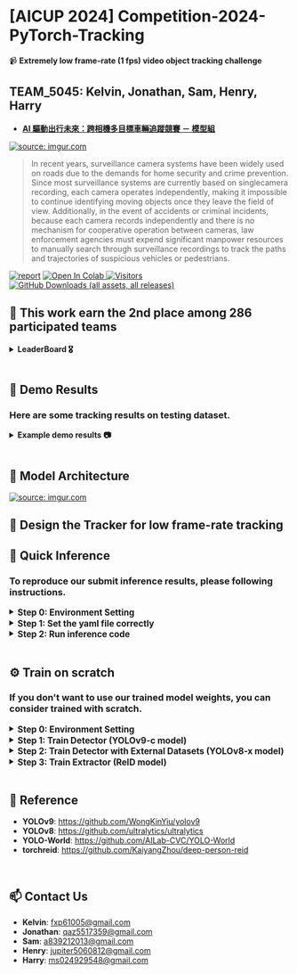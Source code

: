 # [AICUP 2024] Competition-2024-PyTorch-Tracking

📹 **Extremely low frame-rate (1 fps) video object tracking challenge**  

## TEAM_5045: Kelvin, Jonathan, Sam, Henry, Harry  
- [**AI 驅動出行未來：跨相機多目標車輛追蹤競賽 － 模型組**](https://tbrain.trendmicro.com.tw/Competitions/Details/33)  
  
<a href="https://tbrain.trendmicro.com.tw/Competitions/Details/33"><img src="https://i.imgur.com/3nfLbdW.png" title="source: imgur.com" /></a>  
> In recent years, surveillance camera systems have been widely used on roads due to the demands for
home security and crime prevention. Since most surveillance systems are currently based on singlecamera recording, each camera operates independently, making it impossible to continue identifying
moving objects once they leave the field of view. Additionally, in the event of accidents or criminal
incidents, because each camera records independently and there is no mechanism for cooperative
operation between cameras, law enforcement agencies must expend significant manpower resources to
manually search through surveillance recordings to track the paths and trajectories of suspicious vehicles
or pedestrians. 


[![report](https://img.shields.io/badge/Supplementary-Report-yellow)]()
<a href="https://colab.research.google.com/drive/1c9WrlZB4_OPnpzf22jhei6grAo9_VLoe?usp=sharing" target="_blank">
  <img src="https://colab.research.google.com/assets/colab-badge.svg" alt="Open In Colab">
</a>
[![Visitors](https://api.visitorbadge.io/api/visitors?path=https%3A%2F%2Fgithub.com%2FFanChiMao%2FCompetition-2024-PyTorch-Tracking&label=visitors&countColor=%232ccce4&style=plastic)]()
[![GitHub Downloads (all assets, all releases)](https://img.shields.io/github/downloads/FanChiMao/Competition-2024-PyTorch-Tracking/total)]()


## 🎉 This work earn the 2nd place among 286 participated teams
<details>
  <summary><b>LeaderBoard 🎖️</b></summary>
<a href="https://imgur.com/j5BbnzQ"><img src="https://i.imgur.com/j5BbnzQ.png" title="source: imgur.com" /></a>
</details>


<br>


## 🚗 Demo Results
### Here are some tracking results on testing dataset.



<details>
  <summary><b>Example demo results 📷</b></summary>

<br>


1. High movement speed   

  https://github.com/FanChiMao/Competition-2024-PyTorch-Tracking/assets/85726287/22b109dc-f615-400f-ab2d-825cbbfb8047


2. Unstable connection (Heavy)

  https://github.com/FanChiMao/Competition-2024-PyTorch-Tracking/assets/85726287/b1e3f8d7-e37e-49c2-a4b2-b60e7249349d

3. Unstable connection (Slight)

  https://github.com/FanChiMao/Competition-2024-PyTorch-Tracking/assets/85726287/77f081ba-6088-4b60-b0c4-1329919eaadf

4. Flare issue

  https://github.com/FanChiMao/Competition-2024-PyTorch-Tracking/assets/85726287/a0e5cffd-710b-4094-9e86-2eb4475a8196

  https://github.com/FanChiMao/Competition-2024-PyTorch-Tracking/assets/85726287/1c0cc0b1-7b82-479c-b7b4-85351d68ad8f

6. Disconnect issue

  https://github.com/FanChiMao/Competition-2024-PyTorch-Tracking/assets/85726287/36a4ea7b-f0f5-4387-97d2-62c2d10a8485

</details>


<br>

## 🗿 Model Architecture
<a href="https://imgur.com/QBq40de"><img src="https://i.imgur.com/QBq40de.png" title="source: imgur.com" /></a>


## 👀 Design the Tracker for low frame-rate tracking

[//]: # (TODO)


## 📌 Quick Inference
### To reproduce our submit inference results, please following instructions.

<details>
  <summary><span style="font-size: 1.1em; vertical-align: middle;"><b>Step 0: Environment Setting</b></span></summary>

  - **Download the Repo**
    ```commandline
    git clone https://github.com/FanChiMao/Competition-2024-PyTorch-Tracking.git
    git submodule update --init
    ```
  
  - **Prepare the environment**  
    ❗ **Noted:** Please check your GPU and OS environment, and go to the [**PyTorch Website**](https://pytorch.org/get-started/previous-versions/) to install first. 

    ```commandline
    conda create --name AICUP_envs python=3.8
    pip install -r requirements.txt
    ```
  
  - **Prepare datasets**
    - Go to the [**official website**](https://tbrain.trendmicro.com.tw/Competitions/Details/33) to download the datasets.
    - Place testing set (`32_33_AI_CUP_testdataset` folder) in [./datasets](datasets).  
    <br>
  - **Prepare trained model weights**  
    - Go to the download the pretrained weights in our [**release**](https://github.com/FanChiMao/Competition-2024-PyTorch-Tracking/releases).
    - Place all the model weights in [./weights](weights).
    - Or you can run the python script in [./weights/download_model_weights.py](./weights/download_model_weights.py)

</details>

<details>
  <summary><span style="font-size: 1.1em; vertical-align: middle;"><b>Step 1: Set the yaml file correctly</b></span></summary>
  
  - Modify the inference setting ([**inference_testset.yaml**](inference_testset.py)) to prepare inference (following setting is our best submitted setting)

      ```
        # [Default Setting]
        Default :
          RESULT_FOLDER: ./aicup_results
          FRAME_FOLDER: ./datasets/32_33_AI_CUP_testdataset/AI_CUP_testdata/images
        
          # write mot (AICUP submit) txt file
          WRITE_MOT_TXT: true
        
          # write final inference video
          SAVE_OUT_VIDEO: true
          SAVE_OUT_VIDEO_FPS: 3
        
        
        # [Detector]
        Detector:
          ENSEMBLE: true  # if set true, fill the detector_weight_list and corresponding score
          ENSEMBLE_MODEL_LIST: [
                weights/yolov9-c_0902.pt,
                weights/yolov9-c_1016.pt,
                weights/yolov8-x_finetune.pt,
                weights/yolov8-x_worldv2_pretrained.pt
            ]
          ENSEMBLE_WEIGHT_LIST: [0.8, 0.76, 0.75, 0.7]
        
          DETECTOR_WEIGHT: weights/yolov9-c_0902.pt
          DETECTOR_CONFIDENCE: 0.05
        
        
        # [Extractor]
        Extractor:
          EXTRACTOR_WEIGHT: weights/osnet_x1_0.pth.tar-50
          EXTRACTOR_TYPE: osnet_x1_0
          EXTRACTOR_THRESHOLD: 0.6
        
        
        # [Tracker]
        Tracker:
          TRACKER_MOTION_PREDICT: lr  # lr / kf  (Linear / Kalman Filter)
          TRACKER_MAX_UNMATCH_FRAME : 3

      ```
</details>

<details>
  <summary><span style="font-size: 1.1em; vertical-align: middle;"><b>Step 2: Run inference code</b></span></summary>

  - After setting the correct configuration of yaml file, simply run:
    ```commandline inference_testset.py
    python inference_testset.py
    ```

- ⏱ **We use single RTX 2070 (8 GB) to run the inference, here is the estimation inference time for single/ensemble model:**  
  - 1 model (YOLOv9c model): about 45 minutes
  - 2 model (YOLOv9c + YOLOv8x): about 1 hours
  - 3 model (YOLOv9c + YOLOv8x + YOLOv8world): about 2 hours
  - 4 model (YOLOv9c + YOLOv8x + YOLOv8world + YOLOv9c): about 2.5 hours

</details>

<br>

## ⚙️ Train on scratch
### If you don't want to use our trained model weights, you can consider trained with scratch.

<details>
  <summary><span style="font-size: 1.1em; vertical-align: middle;"><b>Step 0: Environment Setting</b></span></summary>

  - **Download the Repo**
    ```commandline
    git clone https://github.com/FanChiMao/Competition-2024-PyTorch-Tracking.git
    git submodule update --init
    ```
  
  - **Prepare the environment**  
    ❗ **Noted:** Please check your GPU and OS environment, and go to the [**PyTorch Website**](https://pytorch.org/get-started/previous-versions/) to install first. 

    ```commandline
    conda create --name AICUP_envs python=3.8
    pip install -r requirements.txt
    ```
  
  - **Prepare datasets**
    - Go to the [**official website**](https://tbrain.trendmicro.com.tw/Competitions/Details/33) to download the datasets, and place them in the `./datasets` folder.

</details>


<details>
  <summary><span style="font-size: 1.1em; vertical-align: middle;"><b>Step 1: Train Detector (YOLOv9-c model)</b></span></summary>

### 1. Preprocess the datasets  
- After downloading the dataset from official website, simply run  

    ```
    python .\Detector\yolov9\data_prepare.py --AICUP_dir ./datasets/32_33_train_v2/train --YOLOv9_dir ./datasets/detector_datasets --train_ratio 1
    ```

### 2. Train YOLOv9 Detector
  - Set the correct data path  
    Correct the `path` argument in [**Detector\detector.yaml**](Detector/yolov9/detector.yaml) as the path after previous preprocessing  
    <br>
  
  - Start training by using following command
    ```
    python .\Detector\yolov9\train_dual.py --weights .\Detector\yolov9-c.pt --cfg .\Detector\yolov9\models\detect\yolov9-c.yaml --data .\Detector\yolov9\detector.yaml --device 0 --batch-size 4 --epochs 50 --hyp .\Detector\yolov9\data\hyps\hyp.scratch-high.yaml --name yolov9-c --close-mosaic 15 --cos-lr
    ```
  
💬 For more details about the `Detector` of our method, you can check [**here**](Detector/README.md).
<br>

</details>

<details>
  <summary><span style="font-size: 1.1em; vertical-align: middle;"><b>Step 2: Train Detector with External Datasets (YOLOv8-x model)</b></span></summary>
    
### 1. Fetch Data  
- BDD100K  
[DOWNLOAD LINK](https://dl.cv.ethz.ch/bdd100k/data/)
Download 3 of the following files 100k_images_train.zip, 100k_images_val.zip and bdd100k_det_20_labels_trainval.zip.
Unzip 3 files and organize the directory:  

    ```
    bdd100k
      - images
        - 100k
          - train
            - XXXX.jpg
            - ...
          - val
            - XXXX.jpg
            - ...
      - labels
        - det_20
          - det_train.json
          - det_val.json
    ```
- UA-DETRACE  
[DOWNLOAD LINK](https://www.kaggle.com/datasets/dtrnngc/ua-detrac-dataset)
Download the dataset from Kaggle
Unzip the file and keeps only DETRAC_Upload folder  

    ```
    DETRAC_Upload
      - images
        - train
          - XXXX.jpg
          - ...
        - val
          - XXXX.jpg
          - ...
      - labels
        - train
          - XXX.txt
          - ...
        - val
          - XXX.txt
          - ...
    ```  

### 2. Data Preparation  

This dataset is can only available on T-Brain Machine Learning Competition site (not v2 version)  
<br>
Run the following command to merge 3 datasets into one  

```
python prepare_dataset.py --aicup AICUP_DATASET_DIR --uadetrac UADETRAC_DATASET_DIR --bdd100k BDD100K_DATASET_DIR --output OUTPUT_DIR
```
- Note that in L44 of prepare_dataset.py, we only use images and labels in 10/16 for validation

### 3. Train YOLOv8 Detector
Run the following command to train yolov8 detector
```
python train_detecctor.py --data_dir DATA_DIR
```
💬 For more details about the `Detector` of our method, you can check [**here**](Detector/README.md).
<br>

</details>


<details>
  <summary><span style="font-size: 1.1em; vertical-align: middle;"><b>Step 3: Train Extractor (ReID model)</b></span></summary>


### 1. Preprocess the datasets
- After downloading the dataset from official website, simply run  

    ```
    python .\Extractor\data_prepare.py --AICUP_dir ./datasets/32_33_train_v2/train --reid_dir ./datasets/extractor_datasets
    ```

### 2. Train OSNet Extractor
  - Set the correct data path  
    Correct the `path` argument in [**Extractor\extractor.yaml**](./Extractor/extractor.yaml) as the path after previous preprocessing  
    <br>
  
  - Start training by using following command
    ```
    python .\Extractor\train_reid_model.py
    ```
  
💬 For more details about the `Extractor` of our method, you can check [**here**](Extractor/README.md).

</details>
<br>



## 🧾 Reference
- **YOLOv9**: https://github.com/WongKinYiu/yolov9
- **YOLOv8**: https://github.com/ultralytics/ultralytics
- **YOLO-World**: https://github.com/AILab-CVC/YOLO-World
- **torchreid**: https://github.com/KaiyangZhou/deep-person-reid
<br>

## 📫 Contact Us
- **Kelvin**: [fxp61005@gmail.com]()  
- **Jonathan**: [qaz5517359@gmail.com]()  
- **Sam**: [a839212013@gmail.com]()  
- **Henry**: [jupiter5060812@gmail.com]()
- **Harry**: [ms024929548@gmail.com]()  
